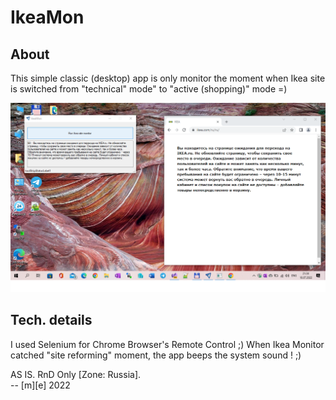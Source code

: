 # IkeaMon

## About
This simple classic (desktop) app is only monitor the moment when Ikea site is switched 
from "technical" mode" to "active (shopping)" mode =) 

![Ikea Monitor](Images/IkeaMon.png)

## Tech. details
I used Selenium for Chrome Browser's Remote Control ;)
When Ikea Monitor catched "site reforming" moment, the app beeps the system sound ! ;)


AS IS. RnD Only [Zone: Russia].  
-- [m][e] 2022
